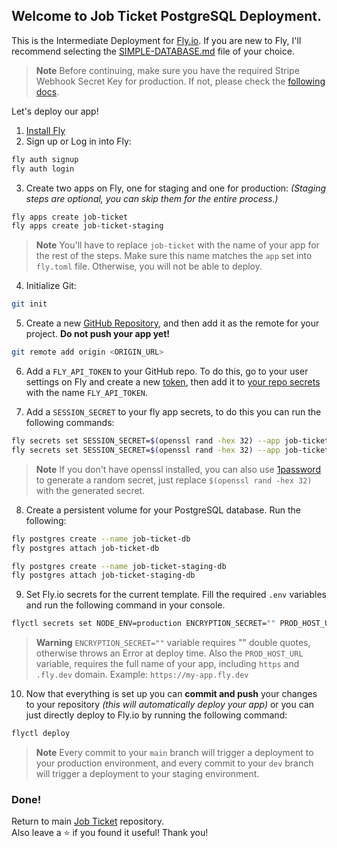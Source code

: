 ## Welcome to Job Ticket PostgreSQL Deployment.

This is the Intermediate Deployment for [Fly.io](https://fly.io). If you are new to Fly, I'll recommend selecting the [SIMPLE-DATABASE.md](https://github.com/thesoftwarecottage/thesoftwarecottage/tree/main/job-ticket/docs) file of your choice.

> **Note**
> Before continuing, make sure you have the required Stripe Webhook Secret Key for production. If not, please check the [following docs](https://github.com/thesoftwarecottage/thesoftwarecottage/tree/main/job-ticket/docs).

Let's deploy our app!

1. [Install Fly](https://fly.io/docs/getting-started/installing-flyctl/)
2. Sign up or Log in into Fly:

```sh
fly auth signup
fly auth login
```

3. Create two apps on Fly, one for staging and one for production: _(Staging steps are optional, you can skip them for the entire process.)_

```sh
fly apps create job-ticket
fly apps create job-ticket-staging
```

> **Note**
> You'll have to replace `job-ticket` with the name of your app for the rest of the steps.
> Make sure this name matches the `app` set into `fly.toml` file. Otherwise, you will not be able to deploy.

4. Initialize Git:

```sh
git init
```

5. Create a new [GitHub Repository](https://repo.new), and then add it as the remote for your project. **Do not push your app yet!**

```sh
git remote add origin <ORIGIN_URL>
```

6. Add a `FLY_API_TOKEN` to your GitHub repo. To do this, go to your user settings on Fly and create a new [token](https://web.fly.io/user/personal_access_tokens/new), then add it to [your repo secrets](https://docs.github.com/en/actions/security-guides/encrypted-secrets) with the name `FLY_API_TOKEN`.

7. Add a `SESSION_SECRET` to your fly app secrets, to do this you can run the following commands:

```sh
fly secrets set SESSION_SECRET=$(openssl rand -hex 32) --app job-ticket
fly secrets set SESSION_SECRET=$(openssl rand -hex 32) --app job-ticket-staging
```

> **Note**
> If you don't have openssl installed, you can also use [1password](https://1password.com/password-generator/) to generate a random secret, just replace `$(openssl rand -hex 32)` with the generated secret.

8. Create a persistent volume for your PostgreSQL database. Run the following:

```sh
fly postgres create --name job-ticket-db
fly postgres attach job-ticket-db

fly postgres create --name job-ticket-staging-db
fly postgres attach job-ticket-staging-db
```

9. Set Fly.io secrets for the current template. Fill the required `.env` variables and run the following command in your console.

```sh
flyctl secrets set NODE_ENV=production ENCRYPTION_SECRET="" PROD_HOST_URL="https://job-ticket.fly.dev" EMAIL_PROVIDER_API_KEY= GOOGLE_CLIENT_ID= GOOGLE_CLIENT_SECRET= STRIPE_PUBLIC_KEY= STRIPE_SECRET_KEY= PROD_STRIPE_WEBHOOK_ENDPOINT=
```

> **Warning**
> `ENCRYPTION_SECRET=""` variable requires "" double quotes, otherwise throws an Error at deploy time.
> Also the `PROD_HOST_URL` variable, requires the full name of your app, including `https` and `.fly.dev` domain. Example: `https://my-app.fly.dev`

10. Now that everything is set up you can **commit and push** your changes to your repository _(this will automatically deploy your app)_ or you can just directly deploy to Fly.io by running the following command:

```sh
flyctl deploy
```

> **Note**
> Every commit to your `main` branch will trigger a deployment to your production environment, and every commit to your `dev` branch will trigger a deployment to your staging environment.

### Done!

Return to main [Job Ticket](https://github.com/thesoftwarecottage/job-ticket) repository.<br />
Also leave a ⭐️ if you found it useful! Thank you!
